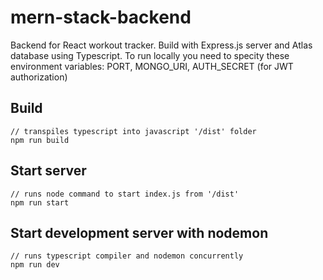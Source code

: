 # mern-stack-backend

Backend for React workout tracker. Build with Express.js server and Atlas database using Typescript. To run locally you need to specity these environment variables:
PORT, MONGO_URI, AUTH_SECRET (for JWT authorization)

## Build
```node
// transpiles typescript into javascript '/dist' folder
npm run build
```

## Start server
```node
// runs node command to start index.js from '/dist'
npm run start
```

## Start development server with nodemon
```node
// runs typescript compiler and nodemon concurrently
npm run dev
```
